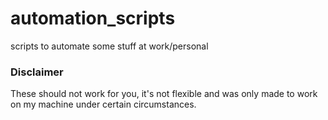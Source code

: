 # automation_scripts
scripts to automate some stuff at work/personal

### Disclaimer

These should not work for you, it's not flexible and was only made to work on my machine under certain circumstances.



